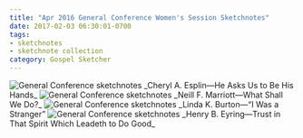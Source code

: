 ```yaml
---
title: "Apr 2016 General Conference Women's Session Sketchnotes"
date: 2017-02-03 06:30:01-0700
tags:
- sketchnotes
- sketchnote collection
category: Gospel Sketcher
---
```


<img src="https://gospelsketcher.org/uploads/2018/17d5f57abe.jpg" alt="General Conference sketchnotes" />
_Cheryl A. Esplin—He Asks Us to Be His Hands_

<img src="https://gospelsketcher.org/uploads/2018/55fb77486f.jpg" alt="General Conference sketchnotes" />
_Neill F. Marriott—What Shall We Do?_

<img src="https://gospelsketcher.org/uploads/2018/f48d7bfa9a.jpg" alt="General Conference sketchnotes" />
_Linda K. Burton—“I Was a Stranger”

<img src="https://gospelsketcher.org/uploads/2018/0424119b6c.jpg" alt="General Conference sketchnotes" />
_Henry B. Eyring—Trust in That Spirit Which Leadeth to Do Good_
